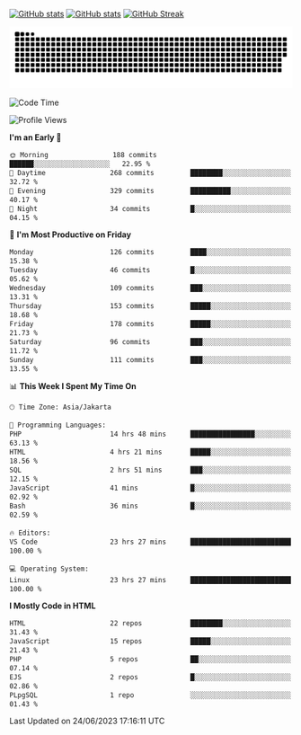 [![GitHub stats](https://github-readme-stats.vercel.app/api?username=aurelioklv&card_width=500&show_icons=true&rank_icon=github&theme=solarized-dark#gh-dark-mode-only)](https://github.com/anuraghazra/github-readme-stats#gh-dark-mode-only)
[![GitHub stats](https://github-readme-stats.vercel.app/api?username=aurelioklv&card_width=500&show_icons=true&rank_icon=github&theme=buefy#gh-light-mode-only)](https://github.com/anuraghazra/github-readme-stats#gh-light-mode-only)
[![GitHub Streak](https://streak-stats.demolab.com/?user=aurelioklv&card_width=336&theme=solarized-dark)](https://git.io/streak-stats)

<picture>
  <source media="(prefers-color-scheme: dark)" srcset="https://raw.githubusercontent.com/aurelioklv/aurelioklv/snake-output/github-contribution-grid-snake-dark.svg">
  <source media="(prefers-color-scheme: light)" srcset="https://raw.githubusercontent.com/aurelioklv/aurelioklv/snake-output/github-contribution-grid-snake.svg">
  <img alt="github contribution grid snake animation" src="https://raw.githubusercontent.com/aurelioklv/aurelioklv/snake-output/github-contribution-grid-snake.svg">
</picture>

<!--START_SECTION:waka-->
![Code Time](http://img.shields.io/badge/Code%20Time-78%20hrs%2010%20mins-blue)

![Profile Views](http://img.shields.io/badge/Profile%20Views-18-blue)

**I'm an Early 🐤** 

```text
🌞 Morning                188 commits         ██████░░░░░░░░░░░░░░░░░░░   22.95 % 
🌆 Daytime                268 commits         ████████░░░░░░░░░░░░░░░░░   32.72 % 
🌃 Evening                329 commits         ██████████░░░░░░░░░░░░░░░   40.17 % 
🌙 Night                  34 commits          █░░░░░░░░░░░░░░░░░░░░░░░░   04.15 % 
```
📅 **I'm Most Productive on Friday** 

```text
Monday                   126 commits         ████░░░░░░░░░░░░░░░░░░░░░   15.38 % 
Tuesday                  46 commits          █░░░░░░░░░░░░░░░░░░░░░░░░   05.62 % 
Wednesday                109 commits         ███░░░░░░░░░░░░░░░░░░░░░░   13.31 % 
Thursday                 153 commits         █████░░░░░░░░░░░░░░░░░░░░   18.68 % 
Friday                   178 commits         █████░░░░░░░░░░░░░░░░░░░░   21.73 % 
Saturday                 96 commits          ███░░░░░░░░░░░░░░░░░░░░░░   11.72 % 
Sunday                   111 commits         ███░░░░░░░░░░░░░░░░░░░░░░   13.55 % 
```


📊 **This Week I Spent My Time On** 

```text
🕑︎ Time Zone: Asia/Jakarta

💬 Programming Languages: 
PHP                      14 hrs 48 mins      ████████████████░░░░░░░░░   63.13 % 
HTML                     4 hrs 21 mins       █████░░░░░░░░░░░░░░░░░░░░   18.56 % 
SQL                      2 hrs 51 mins       ███░░░░░░░░░░░░░░░░░░░░░░   12.15 % 
JavaScript               41 mins             █░░░░░░░░░░░░░░░░░░░░░░░░   02.92 % 
Bash                     36 mins             █░░░░░░░░░░░░░░░░░░░░░░░░   02.59 % 

🔥 Editors: 
VS Code                  23 hrs 27 mins      █████████████████████████   100.00 % 

💻 Operating System: 
Linux                    23 hrs 27 mins      █████████████████████████   100.00 % 
```

**I Mostly Code in HTML** 

```text
HTML                     22 repos            ████████░░░░░░░░░░░░░░░░░   31.43 % 
JavaScript               15 repos            █████░░░░░░░░░░░░░░░░░░░░   21.43 % 
PHP                      5 repos             ██░░░░░░░░░░░░░░░░░░░░░░░   07.14 % 
EJS                      2 repos             █░░░░░░░░░░░░░░░░░░░░░░░░   02.86 % 
PLpgSQL                  1 repo              ░░░░░░░░░░░░░░░░░░░░░░░░░   01.43 % 
```




 Last Updated on 24/06/2023 17:16:11 UTC
<!--END_SECTION:waka-->
